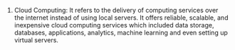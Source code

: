 1. Cloud Computing: It refers to the delivery of computing services over the internet instead of using local servers.
It offers reliable, scalable, and inexpensive cloud computing services which included data storage, databases, applications,
analytics, machine learning and even setting up virtual servers.
